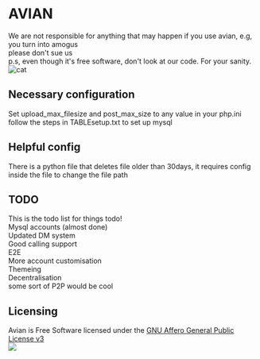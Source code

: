 # AVIAN
We are not responsible for anything that may happen if you use avian, e.g, you turn into amogus
<br>
please don't sue us
<br>
p.s, even though it's free software, don't look at our code. For your sanity.<br>
<img src="https://media.tenor.com/images/514bb71e0b07434490040567e4761357/tenor.gif" alt="cat">
## Necessary configuration
Set upload_max_filesize and post_max_size to any value in your php.ini <br>
follow the steps in TABLEsetup.txt to set up mysql
## Helpful config
There is a python file that deletes file older than 30days, it requires config inside the file to change the file path
## TODO
This is the todo list for things todo!
<br>
Mysql accounts (almost done)
<br>
Updated DM system
<br>
Good calling support
<br>
E2E
<br>
More account customisation
<br>
Themeing <br>
Decentralisation <br>
some sort of P2P would be cool
## Licensing
Avian is Free Software licensed under the [GNU Affero General Public License v3](https://www.gnu.org/licenses/agpl-3.0.html) <br>
<img src="https://www.gnu.org/graphics/agplv3-with-text-162x68.png">

